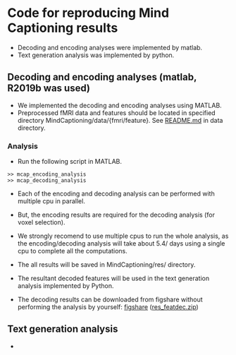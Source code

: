 # Code for reproducing Mind Captioning results
- Decoding and encoding analyses were implemented by matlab.
- Text generation analysis was implemented by python.

## Decoding and encoding analyses (matlab, R2019b was used)
- We implemented the decoding and encoding analyses using MATLAB.
- Preprocessed fMRI data and features should be located in specified directory MindCaptioning/data/{fmri/feature}. See [README.md](../data/README.md) in data directory.

### Analysis
- Run the following script in MATLAB.
```plaintext
>> mcap_encoding_analysis
>> mcap_decoding_analysis
```
- Each of the encoding and decoding analysis can be performed with multiple cpu in parallel.
- But, the encoding results are required for the decoding analysis (for voxel selection).
- We strongly recomend to use multiple cpus to run the whole analysis, as the encoding/decoding analysis will take about 5.4/ days using a single cpu to complete all the computations.
 
- The all results will be saved in MindCaptioning/res/ directory.
- The resultant decoded features will be used in the text generation analysis implemented by Python.
- The decoding results can be downloaded from figshare without performing the analysis by yourself:
 <a href="https://doi.org/10.6084/m9.figshare.25808179">figshare</a>
 (<a href="https://figshare.com/ndownloader/files/46338292">res_featdec.zip</a>)

## Text generation analysis
- 
